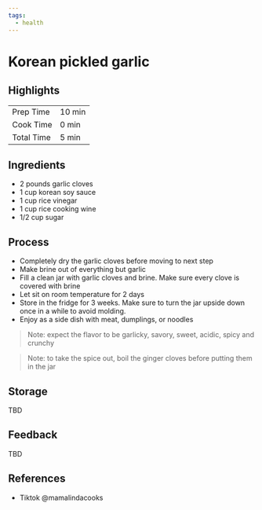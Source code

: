 ```yaml
---
tags:
  - health
---
```


# Korean pickled garlic

## Highlights

| | |
|----|-----|
| Prep Time             | 10 min     |
| Cook Time             | 0 min      |
| Total Time            | 5 min      |

## Ingredients

* 2 pounds garlic cloves
* 1 cup korean soy sauce
* 1 cup rice vinegar
* 1 cup rice cooking wine
* 1/2 cup sugar

## Process

* Completely dry the garlic cloves before moving to next step
* Make brine out of everything but garlic
* Fill a clean jar with garlic cloves and brine. Make sure every clove is covered with brine
* Let sit on room temperature for 2 days
* Store in the fridge for 3 weeks. Make sure to turn the jar upside down once in a while to avoid molding.
* Enjoy as a side dish with meat, dumplings, or noodles

> Note: expect the flavor to be garlicky, savory, sweet, acidic, spicy and crunchy

> Note: to take the spice out, boil the ginger cloves before putting them in the jar

## Storage

TBD

## Feedback

TBD

## References

* Tiktok @mamalindacooks
